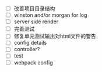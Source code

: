 - [ ] 改善项目目录结构
- [ ] winston and/or morgan for log
- [ ] server side render
- [ ] 完善测试
- [ ] 修复单元测试输出对html文件的警告
- [ ] config details
- [ ] controller?
- [ ] test
- [ ] webpack config
